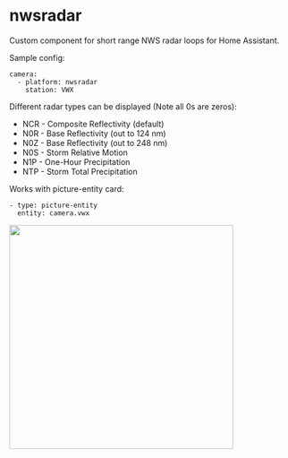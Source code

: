 # nwsradar

Custom component for short range NWS radar loops for Home Assistant.

Sample config:
```
camera:
  - platform: nwsradar
    station: VWX
```

Different radar types can be displayed (Note all 0s are zeros):
* NCR - Composite Reflectivity (default)
* N0R - Base Reflectivity (out to 124 nm)
* N0Z - Base Reflectivity (out to 248 nm)
* N0S - Storm Relative Motion
* N1P - One-Hour Precipitation
* NTP - Storm Total Precipitation

Works with picture-entity card:
```
- type: picture-entity
  entity: camera.vwx
```

<img src="https://github.com/MatthewFlamm/nws_radar/blob/master/images/radar.gif?raw=True" width="400px">

